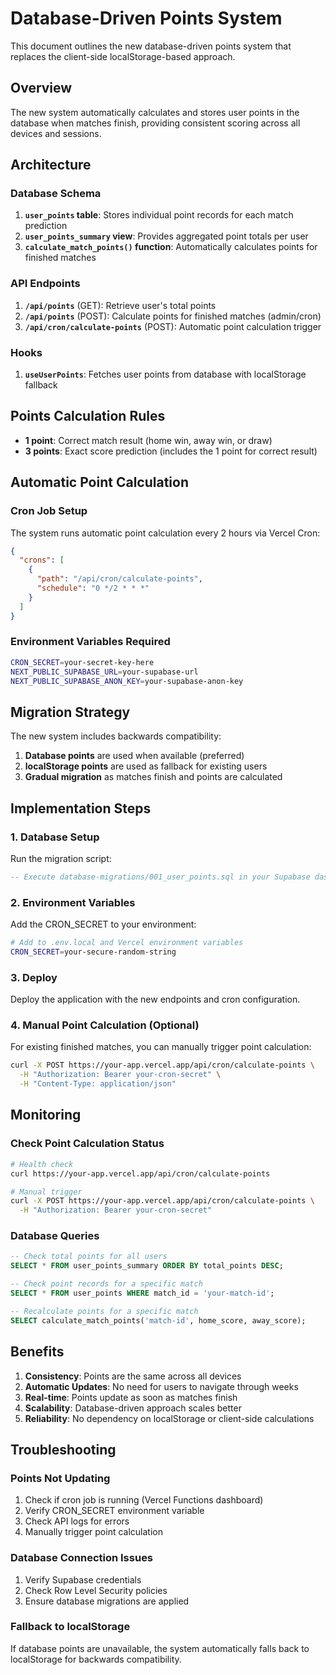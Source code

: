 # Database-Driven Points System

This document outlines the new database-driven points system that replaces the client-side localStorage-based approach.

## Overview

The new system automatically calculates and stores user points in the database when matches finish, providing consistent scoring across all devices and sessions.

## Architecture

### Database Schema

1. **`user_points` table**: Stores individual point records for each match prediction
2. **`user_points_summary` view**: Provides aggregated point totals per user
3. **`calculate_match_points()` function**: Automatically calculates points for finished matches

### API Endpoints

1. **`/api/points`** (GET): Retrieve user's total points
2. **`/api/points`** (POST): Calculate points for finished matches (admin/cron)
3. **`/api/cron/calculate-points`** (POST): Automatic point calculation trigger

### Hooks

1. **`useUserPoints`**: Fetches user points from database with localStorage fallback

## Points Calculation Rules

- **1 point**: Correct match result (home win, away win, or draw)
- **3 points**: Exact score prediction (includes the 1 point for correct result)

## Automatic Point Calculation

### Cron Job Setup

The system runs automatic point calculation every 2 hours via Vercel Cron:

```json
{
  "crons": [
    {
      "path": "/api/cron/calculate-points",
      "schedule": "0 */2 * * *"
    }
  ]
}
```

### Environment Variables Required

```bash
CRON_SECRET=your-secret-key-here
NEXT_PUBLIC_SUPABASE_URL=your-supabase-url
NEXT_PUBLIC_SUPABASE_ANON_KEY=your-supabase-anon-key
```

## Migration Strategy

The new system includes backwards compatibility:

1. **Database points** are used when available (preferred)
2. **localStorage points** are used as fallback for existing users
3. **Gradual migration** as matches finish and points are calculated

## Implementation Steps

### 1. Database Setup

Run the migration script:

```sql
-- Execute database-migrations/001_user_points.sql in your Supabase dashboard
```

### 2. Environment Variables

Add the CRON_SECRET to your environment:

```bash
# Add to .env.local and Vercel environment variables
CRON_SECRET=your-secure-random-string
```

### 3. Deploy

Deploy the application with the new endpoints and cron configuration.

### 4. Manual Point Calculation (Optional)

For existing finished matches, you can manually trigger point calculation:

```bash
curl -X POST https://your-app.vercel.app/api/cron/calculate-points \
  -H "Authorization: Bearer your-cron-secret" \
  -H "Content-Type: application/json"
```

## Monitoring

### Check Point Calculation Status

```bash
# Health check
curl https://your-app.vercel.app/api/cron/calculate-points

# Manual trigger
curl -X POST https://your-app.vercel.app/api/cron/calculate-points \
  -H "Authorization: Bearer your-cron-secret"
```

### Database Queries

```sql
-- Check total points for all users
SELECT * FROM user_points_summary ORDER BY total_points DESC;

-- Check point records for a specific match
SELECT * FROM user_points WHERE match_id = 'your-match-id';

-- Recalculate points for a specific match
SELECT calculate_match_points('match-id', home_score, away_score);
```

## Benefits

1. **Consistency**: Points are the same across all devices
2. **Automatic Updates**: No need for users to navigate through weeks
3. **Real-time**: Points update as soon as matches finish
4. **Scalability**: Database-driven approach scales better
5. **Reliability**: No dependency on localStorage or client-side calculations

## Troubleshooting

### Points Not Updating

1. Check if cron job is running (Vercel Functions dashboard)
2. Verify CRON_SECRET environment variable
3. Check API logs for errors
4. Manually trigger point calculation

### Database Connection Issues

1. Verify Supabase credentials
2. Check Row Level Security policies
3. Ensure database migrations are applied

### Fallback to localStorage

If database points are unavailable, the system automatically falls back to localStorage for backwards compatibility.
